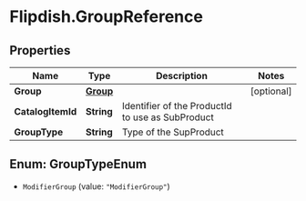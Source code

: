 # Flipdish.GroupReference

## Properties

Name | Type | Description | Notes
------------ | ------------- | ------------- | -------------
**Group** | [**Group**](Group.md) |  | [optional] 
**CatalogItemId** | **String** | Identifier of the ProductId to use as SubProduct | 
**GroupType** | **String** | Type of the SupProduct | 



## Enum: GroupTypeEnum


* `ModifierGroup` (value: `"ModifierGroup"`)




